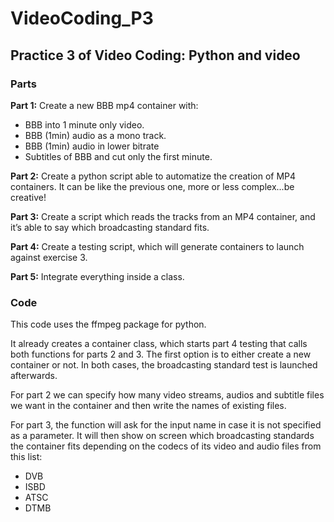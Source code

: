 # VideoCoding_P3
## Practice 3 of Video Coding: Python and video

### Parts

**Part 1:** Create a new BBB mp4 container with:
- BBB into 1 minute only video.
- BBB (1min) audio as a mono track.
- BBB (1min) audio in lower bitrate
- Subtitles of BBB and cut only the first minute.

**Part 2:** Create a python script able to automatize the creation of MP4 containers. It can be like the previous one, more or less complex...be creative!

**Part 3:** Create a script which reads the tracks from an MP4 container, and it’s able to say which broadcasting standard fits.

**Part 4:** Create a testing script, which will generate containers to launch against exercise 3.

**Part 5:** Integrate everything inside a class.

### Code

This code uses the ffmpeg package for python.

It already creates a container class, which starts part 4 testing that calls both functions for parts 2 and 3. The first option is to either create a new container or not. In both cases, the broadcasting standard test is launched afterwards.

For part 2 we can specify how many video streams, audios and subtitle files we want in the container and then write the names of existing files.

For part 3, the function will ask for the input name in case it is not specified as a parameter. It will then show on screen which broadcasting standards the container fits depending on the codecs of its video and audio files from this list:
- DVB
- ISBD
- ATSC 
- DTMB
